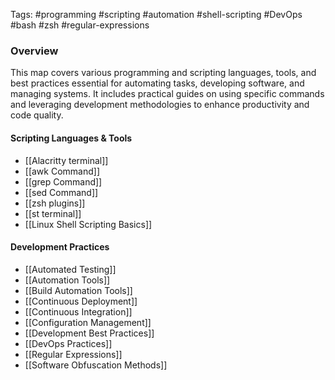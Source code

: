 Tags: #programming #scripting #automation #shell-scripting #DevOps #bash #zsh #regular-expressions

### Overview

This map covers various programming and scripting languages, tools, and best practices essential for automating tasks, developing software, and managing systems. It includes practical guides on using specific commands and leveraging development methodologies to enhance productivity and code quality.

#### Scripting Languages & Tools

- [[Alacritty terminal]]
- [[awk Command]]
- [[grep Command]]
- [[sed Command]]
- [[zsh plugins]]
- [[st terminal]]
- [[Linux Shell Scripting Basics]]

#### Development Practices

- [[Automated Testing]]
- [[Automation Tools]]
- [[Build Automation Tools]]
- [[Continuous Deployment]]
- [[Continuous Integration]]
- [[Configuration Management]]
- [[Development Best Practices]]
- [[DevOps Practices]]
- [[Regular Expressions]]
- [[Software Obfuscation Methods]]